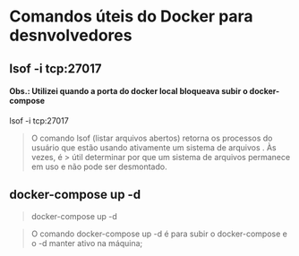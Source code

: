 # Comandos úteis do Docker para desnvolvedores


## lsof -i tcp:27017

#### Obs.: Utilizei quando a porta do docker local bloqueava subir o docker-compose

> <p>
lsof -i tcp:27017
  </p>

>    O comando lsof (listar arquivos abertos) retorna os processos do usuário que estão usando ativamente um sistema de arquivos . Às vezes, é >  útil determinar por que um sistema de arquivos permanece em uso e não pode ser desmontado.

## docker-compose up -d
> <p>
> docker-compose up -d
> </p>

> O comando docker-compose up -d é para subir o docker-compose e o -d manter ativo na máquina;
